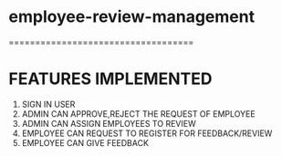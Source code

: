# employee-review-management
===================================
# FEATURES IMPLEMENTED
1. SIGN IN USER
2. ADMIN CAN APPROVE,REJECT THE REQUEST OF EMPLOYEE
3. ADMIN CAN ASSIGN EMPLOYEES TO REVIEW
4. EMPLOYEE CAN REQUEST TO REGISTER FOR FEEDBACK/REVIEW
5. EMPLOYEE CAN GIVE FEEDBACK 